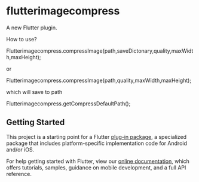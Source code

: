 # flutterimagecompress

A new Flutter plugin.


How to use?

Flutterimagecompress.compressImage(path,saveDictonary,quality,maxWidth,maxHeight);

or 

Flutterimagecompress.compressImage(path,quality,maxWidth,maxHeight);

which will save to path

Flutterimagecompress.getCompressDefaultPath();



## Getting Started

This project is a starting point for a Flutter
[plug-in package](https://flutter.dev/developing-packages/),
a specialized package that includes platform-specific implementation code for
Android and/or iOS.

For help getting started with Flutter, view our 
[online documentation](https://flutter.dev/docs), which offers tutorials, 
samples, guidance on mobile development, and a full API reference.
